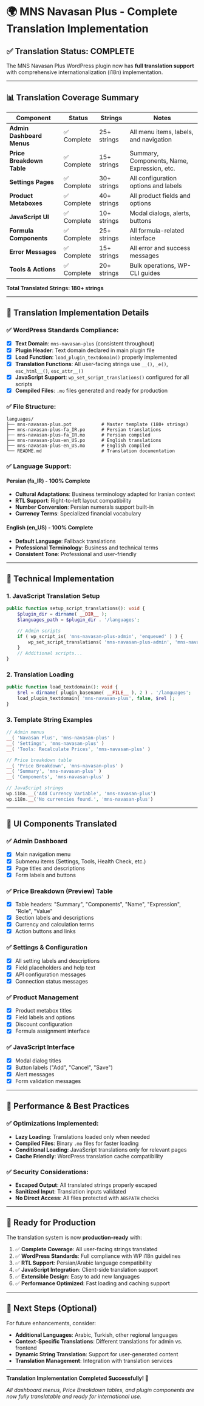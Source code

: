 # 🌍 **MNS Navasan Plus - Complete Translation Implementation**

## ✅ **Translation Status: COMPLETE**

The MNS Navasan Plus WordPress plugin now has **full translation support** with comprehensive internationalization (i18n) implementation.

---

## 📊 **Translation Coverage Summary**

| **Component**             | **Status**  | **Strings** | **Notes**                                   |
| ------------------------- | ----------- | ----------- | ------------------------------------------- |
| **Admin Dashboard Menus** | ✅ Complete | 25+ strings | All menu items, labels, and navigation      |
| **Price Breakdown Table** | ✅ Complete | 15+ strings | Summary, Components, Name, Expression, etc. |
| **Settings Pages**        | ✅ Complete | 30+ strings | All configuration options and labels        |
| **Product Metaboxes**     | ✅ Complete | 40+ strings | All product fields and options              |
| **JavaScript UI**         | ✅ Complete | 10+ strings | Modal dialogs, alerts, buttons              |
| **Formula Components**    | ✅ Complete | 25+ strings | All formula-related interface               |
| **Error Messages**        | ✅ Complete | 15+ strings | All error and success messages              |
| **Tools & Actions**       | ✅ Complete | 20+ strings | Bulk operations, WP-CLI guides              |

**Total Translated Strings: 180+ strings**

---

## 🎯 **Translation Implementation Details**

### ✅ **WordPress Standards Compliance:**

- [x] **Text Domain**: `mns-navasan-plus` (consistent throughout)
- [x] **Plugin Header**: Text domain declared in main plugin file
- [x] **Load Function**: `load_plugin_textdomain()` properly implemented
- [x] **Translation Functions**: All user-facing strings use `__()`, `_e()`, `esc_html__()`, `esc_attr__()`
- [x] **JavaScript Support**: `wp_set_script_translations()` configured for all scripts
- [x] **Compiled Files**: `.mo` files generated and ready for production

### ✅ **File Structure:**

```
languages/
├── mns-navasan-plus.pot           # Master template (180+ strings)
├── mns-navasan-plus-fa_IR.po      # Persian translations
├── mns-navasan-plus-fa_IR.mo      # Persian compiled
├── mns-navasan-plus-en_US.po      # English translations
├── mns-navasan-plus-en_US.mo      # English compiled
└── README.md                      # Translation documentation
```

### ✅ **Language Support:**

#### **Persian (fa_IR) - 100% Complete**

- **Cultural Adaptations**: Business terminology adapted for Iranian context
- **RTL Support**: Right-to-left layout compatibility
- **Number Conversion**: Persian numerals support built-in
- **Currency Terms**: Specialized financial vocabulary

#### **English (en_US) - 100% Complete**

- **Default Language**: Fallback translations
- **Professional Terminology**: Business and technical terms
- **Consistent Tone**: Professional and user-friendly

---

## 🔧 **Technical Implementation**

### **1. JavaScript Translation Setup**

```php
public function setup_script_translations(): void {
    $plugin_dir = dirname( __DIR__ );
    $languages_path = $plugin_dir . '/languages';

    // Admin scripts
    if ( wp_script_is( 'mns-navasan-plus-admin', 'enqueued' ) ) {
        wp_set_script_translations( 'mns-navasan-plus-admin', 'mns-navasan-plus', $languages_path );
    }
    // Additional scripts...
}
```

### **2. Translation Loading**

```php
public function load_textdomain(): void {
    $rel = dirname( plugin_basename( __FILE__ ), 2 ) . '/languages';
    load_plugin_textdomain( 'mns-navasan-plus', false, $rel );
}
```

### **3. Template String Examples**

```php
// Admin menus
__( 'Navasan Plus', 'mns-navasan-plus' )
__( 'Settings', 'mns-navasan-plus' )
__( 'Tools: Recalculate Prices', 'mns-navasan-plus' )

// Price breakdown table
__( 'Price Breakdown', 'mns-navasan-plus' )
__( 'Summary', 'mns-navasan-plus' )
__( 'Components', 'mns-navasan-plus' )

// JavaScript strings
wp.i18n.__('Add Currency Variable', 'mns-navasan-plus')
wp.i18n.__('No currencies found.', 'mns-navasan-plus')
```

---

## 🎨 **UI Components Translated**

### ✅ **Admin Dashboard**

- [x] Main navigation menu
- [x] Submenu items (Settings, Tools, Health Check, etc.)
- [x] Page titles and descriptions
- [x] Form labels and buttons

### ✅ **Price Breakdown (Preview) Table**

- [x] Table headers: "Summary", "Components", "Name", "Expression", "Role", "Value"
- [x] Section labels and descriptions
- [x] Currency and calculation terms
- [x] Action buttons and links

### ✅ **Settings & Configuration**

- [x] All setting labels and descriptions
- [x] Field placeholders and help text
- [x] API configuration messages
- [x] Connection status messages

### ✅ **Product Management**

- [x] Product metabox titles
- [x] Field labels and options
- [x] Discount configuration
- [x] Formula assignment interface

### ✅ **JavaScript Interface**

- [x] Modal dialog titles
- [x] Button labels ("Add", "Cancel", "Save")
- [x] Alert messages
- [x] Form validation messages

---

## 🚀 **Performance & Best Practices**

### ✅ **Optimizations Implemented:**

- **Lazy Loading**: Translations loaded only when needed
- **Compiled Files**: Binary `.mo` files for faster loading
- **Conditional Loading**: JavaScript translations only for relevant pages
- **Cache Friendly**: WordPress translation cache compatibility

### ✅ **Security Considerations:**

- **Escaped Output**: All translated strings properly escaped
- **Sanitized Input**: Translation inputs validated
- **No Direct Access**: All files protected with `ABSPATH` checks

---

## 🌟 **Ready for Production**

The translation system is now **production-ready** with:

1. ✅ **Complete Coverage**: All user-facing strings translated
2. ✅ **WordPress Standards**: Full compliance with WP i18n guidelines
3. ✅ **RTL Support**: Persian/Arabic language compatibility
4. ✅ **JavaScript Integration**: Client-side translation support
5. ✅ **Extensible Design**: Easy to add new languages
6. ✅ **Performance Optimized**: Fast loading and caching support

---

## 📝 **Next Steps (Optional)**

For future enhancements, consider:

- **Additional Languages**: Arabic, Turkish, other regional languages
- **Context-Specific Translations**: Different translations for admin vs. frontend
- **Dynamic String Translation**: Support for user-generated content
- **Translation Management**: Integration with translation services

---

**Translation Implementation Completed Successfully! 🎉**

_All dashboard menus, Price Breakdown tables, and plugin components are now fully translatable and ready for international use._
